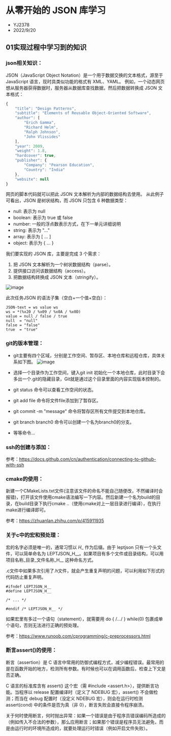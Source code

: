 # 从零开始的 JSON 库学习

* YJ2378
* 2022/9/20

## 01实现过程中学习到的知识

### json相关知识：

JSON（JavaScript Object Notation）是一个用于数据交换的文本格式，源至于 JavaScript 语言，现时具类似功能的格式有 XML、YAML。
例如，一个动态网页想从服务器获得数据时，服务器从数据库查找数据，然后把数据转换成 JSON 文本格式：
~~~js
{
    "title": "Design Patterns",
    "subtitle": "Elements of Reusable Object-Oriented Software",
    "author": [
        "Erich Gamma",
        "Richard Helm",
        "Ralph Johnson",
        "John Vlissides"
    ],
    "year": 2009,
    "weight": 1.8,
    "hardcover": true,
    "publisher": {
        "Company": "Pearson Education",
        "Country": "India"
    },
    "website": null
}
~~~

网页的脚本代码就可以把此 JSON 文本解析为内部的数据结构去使用。
从此例子可看出，JSON 是树状结构，而 JSON 只包含 6 种数据类型：

* null: 表示为 null
* boolean: 表示为 true 或 false
* number: 一般的浮点数表示方式，在下一单元详细说明
* string: 表示为 "..."
* array: 表示为 [ ... ]
* object: 表示为 { ... }

我们要实现的 JSON 库，主要是完成 3 个需求：

1. 把 JSON 文本解析为一个树状数据结构（parse）。
2. 提供接口访问该数据结构（access）。
3. 把数据结构转换成 JSON 文本（stringify）。

![image](https://user-images.githubusercontent.com/73393686/191437001-14ed21fb-4266-4840-a8f1-54bb1b5de08a.png)


此次任务JSON 的语法子集（空白+一个值+空白）：

~~~
JSON-text = ws value ws
ws = *(%x20 / %x09 / %x0A / %x0D)
value = null / false / true 
null  = "null"
false = "false"
true  = "true"
~~~

### git的版本管理：
* git主要有四个区域，分别是工作空间、暂存区、本地仓库和远程仓库，具体关系如下图。
![image](https://user-images.githubusercontent.com/73393686/191430745-4473ad1b-7e06-4b37-abdc-b898f55ec135.png)

* 选择一个目录作为工作空间，键入git init 初始化一个本地仓库，此时目录下会多出一个.git的隐藏目录，Git就是通过这个目录里面的内容实现版本控制的。
* git status 命令可以查看工作空间的状态。
* git add file 命令将文件file添加到了暂存区。
* git commit -m "message" 命令将暂存区所有文件提交到本地仓库。
* git branch branch0 命令可以创建一个名为branch0的分支。
* 等等命令...

### ssh的创建与添加：

参考：https://docs.github.com/cn/authentication/connecting-to-github-with-ssh

### cmake的使用：

新建一个CMakeLists.txt文件(注意该文件的命名不能自己随便改，不然编译时会报错)，打开该文件使用cmake语法编写一下内容。然后新建一个名为build的目录，在build目录下执行cmake ..（使用cmake对上一层目录进行编译），在执行make进行编译即可。

参考：https://zhuanlan.zhihu.com/p/415911935

### 关于c中的宏和预处理：

宏的名字必须是唯一的，通常习惯以 _H__ 作为后缀。由于 leptjson 只有一个头文件，可以简单命名为 LEPTJSON_H__。如果项目有多个文件或目录结构，可以用 项目名称_目录_文件名称_H__ 这种命名方式。

.c文件中如果多次引用了.h文件，就会产生重复声明的问题，可以利用如下形式的代码防止重复声明。

~~~
#ifndef LEPTJSON_H__
#define LEPTJSON_H__

/* ... */

#endif /* LEPTJSON_H__ */
~~~

如果宏里有多过一个语句（statement），就需要用 do { /*...*/ } while(0) 包裹成单个语句，否则无法进行正确的预处理。

参考：https://www.runoob.com/cprogramming/c-preprocessors.html

### 断言assert()的使用：

断言（assertion）是 C 语言中常用的防御式编程方式，减少编程错误。最常用的是在函数开始的地方，检测所有参数。有时候也可以在调用函数后，检查上下文是否正确。

C 语言的标准库含有 assert() 这个宏（需 #include <assert.h>），提供断言功能。当程序以 release 配置编译时（定义了 NDEBUG 宏），assert() 不会做检测；而当在 debug 配置时（没定义 NDEBUG 宏），则会在运行时检测 assert(cond) 中的条件是否为真（非 0），断言失败会直接令程序崩溃。

关于何时使用断言，何时抛出异常：如果一个错误是由于程序员错误编码所造成的（例如传入不合法的参数），那么应用断言；如果那个错误是程序员无法避免，而是由运行时的环境所造成的，就要处理运行时错误（例如开启文件失败）。
